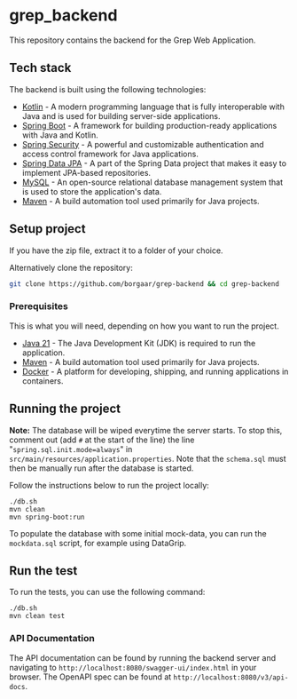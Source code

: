 # grep_backend

This repository contains the backend for the Grep Web Application.

## Tech stack

The backend is built using the following technologies:

- [Kotlin](https://kotlinlang.org/) - A modern programming language that is fully interoperable with Java and is used for building server-side applications.
- [Spring Boot](https://spring.io/projects/spring-boot) - A framework for building production-ready applications with Java and Kotlin.
- [Spring Security](https://spring.io/projects/spring-security) - A powerful and customizable authentication and access control framework for Java applications.
- [Spring Data JPA](https://spring.io/projects/spring-data-jpa) - A part of the Spring Data project that makes it easy to implement JPA-based repositories.
- [MySQL](https://www.mysql.com/) - An open-source relational database management system that is used to store the application's data.
- [Maven](https://maven.apache.org/) - A build automation tool used primarily for Java projects.

## Setup project

If you have the zip file, extract it to a folder of your choice.

Alternatively clone the repository:

```bash
git clone https://github.com/borgaar/grep-backend && cd grep-backend
```

### Prerequisites
This is what you will need, depending on how you want to run the project.

- [Java 21](https://www.oracle.com/java/technologies/javase/jdk21-archive-downloads.html) - The Java Development Kit (JDK) is required to run the application.
- [Maven](https://maven.apache.org/) - A build automation tool used primarily for Java projects.
- [Docker](https://www.docker.com/) - A platform for developing, shipping, and running applications in containers.

## Running the project

**Note:** The database will be wiped everytime the server starts. To stop this, comment out (add `#` at the start of the line) the line "`spring.sql.init.mode=always`" in `src/main/resources/application.properties`. Note that the `schema.sql` must then be manually run after the database is started.

Follow the instructions below to run the project locally:

```
./db.sh
mvn clean
mvn spring-boot:run
```

To populate the database with some initial mock-data, you can run the `mockdata.sql` script, for example using DataGrip.

## Run the test

To run the tests, you can use the following command:

```
./db.sh
mvn clean test
```

### API Documentation

The API documentation can be found by running the backend server and navigating to `http://localhost:8080/swagger-ui/index.html` in your browser.
The OpenAPI spec can be found at `http://localhost:8080/v3/api-docs`.
